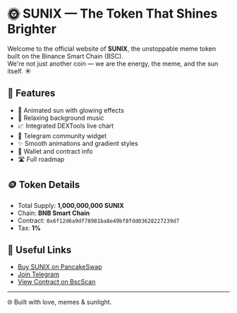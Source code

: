 
# 🌞 SUNIX — The Token That Shines Brighter

Welcome to the official website of **SUNIX**, the unstoppable meme token built on the Binance Smart Chain (BSC).  
We're not just another coin — we are the energy, the meme, and the sun itself. ☀️

## 🚀 Features

- 🔆 Animated sun with glowing effects
- 🎵 Relaxing background music
- 📈 Integrated DEXTools live chart
- 💬 Telegram community widget
- ✨ Smooth animations and gradient styles
- 🔐 Wallet and contract info
- 🛣️ Full roadmap

## 🪙 Token Details

- Total Supply: **1,000,000,000 SUNIX**
- Chain: **BNB Smart Chain**
- Contract: `0x6f12d6a9df78981ba8e49bf8fdd03628227239d7`
- Tax: **1%**

## 🔗 Useful Links

- [Buy SUNIX on PancakeSwap](https://pancakeswap.finance/swap?outputCurrency=0x6f12d6a9df78981ba8e49bf8fdd03628227239d7)
- [Join Telegram](https://t.me/SunixToken)
- [View Contract on BscScan](https://bscscan.com/token/0x6f12d6a9df78981ba8e49bf8fdd03628227239d7)

---

🌐 Built with love, memes & sunlight.
